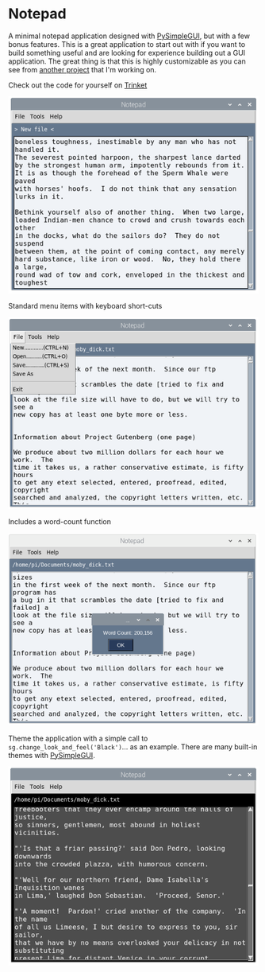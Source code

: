# Notepad
 A minimal notepad application designed with [PySimpleGUI](https://pysimplegui.readthedocs.io/en/latest/), but with a few bonus features. This is a great application to start out with if you want to build something useful and are looking for experience building out a GUI application. The great thing is that this is highly customizable as you can see from [another project](https://github.com/israel-dryer/Text-Code-Editor) that I'm working on.
 
 Check out the code for yourself on [Trinket](https://trinket.io/pygame/cc8c09a20d)
 
![](images/window.png) 

Standard menu items with keyboard short-cuts

![](images/menu.png)

Includes a word-count function

![](images/word-count.png)

Theme the application with a simple call to `sg.change_look_and_feel('Black')`... as an example. There are many built-in themes with [PySimpleGUI](https://pysimplegui.readthedocs.io/en/latest/).

![](images/dark-mode.png)
